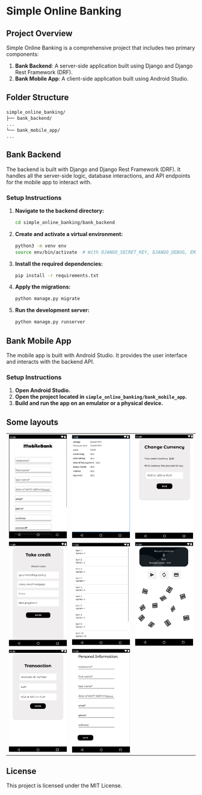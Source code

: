 
# Simple Online Banking

## Project Overview

Simple Online Banking is a comprehensive project that includes two primary components:

1. **Bank Backend**: A server-side application built using Django and Django Rest Framework (DRF).
2. **Bank Mobile App**: A client-side application built using Android Studio.

## Folder Structure

```plaintext
simple_online_banking/
├── bank_backend/
...
└── bank_mobile_app/
...
```

## Bank Backend

The backend is built with Django and Django Rest Framework (DRF). It handles all the server-side logic, database interactions, and API endpoints for the mobile app to interact with.

### Setup Instructions

1. **Navigate to the backend directory:**
   ```bash
   cd simple_online_banking/bank_backend
   ```

2. **Create and activate a virtual environment:**
   ```bash
   python3 -m venv env
   source env/bin/activate  # With DJANGO_SECRET_KEY, DJANGO_DEBUG, EMAIL_SMTP andPASS_SMTP
   ```

3. **Install the required dependencies:**
   ```bash
   pip install -r requirements.txt
   ```

4. **Apply the migrations:**
   ```bash
   python manage.py migrate
   ```

5. **Run the development server:**
   ```bash
   python manage.py runserver
   ```

## Bank Mobile App

The mobile app is built with Android Studio. It provides the user interface and interacts with the backend API.

### Setup Instructions

1. **Open Android Studio.**
2. **Open the project located in `simple_online_banking/bank_mobile_app`.**
3. **Build and run the app on an emulator or a physical device.**

## Some layouts

<table>
  <tr>
    <td><img src="simple_mobile_banking/layouts/1" alt="Layout 1" width="200"/></td>
    <td><img src="simple_mobile_banking/layouts/2" alt="Layout 2" width="200"/></td>
    <td><img src="simple_mobile_banking/layouts/3" alt="Layout 3" width="200"/></td>
  </tr>
  <tr>
    <td><img src="simple_mobile_banking/layouts/4" alt="Layout 4" width="200"/></td>
    <td><img src="simple_mobile_banking/layouts/5" alt="Layout 5" width="200"/></td>
   <td><img src="simple_mobile_banking/layouts/7" alt="Layout 7" width="200"/></td>
  </tr>
  <tr>
    <td><img src="simple_mobile_banking/layouts/8" alt="Layout 8" width="200"/></td>
    <td><img src="simple_mobile_banking/layouts/9" alt="Layout 9" width="200"/></td>
  </tr>
</table>

## License

This project is licensed under the MIT License.
